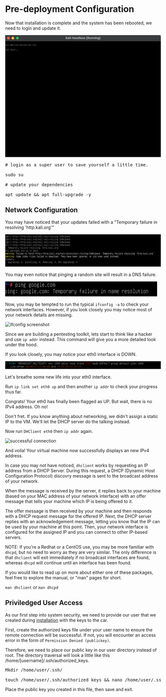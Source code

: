 # Pre-deployment Configuration

Now that installation is complete and the system has been rebooted, we need to login and update it.

![Login](/Images/Predeployment/Login.png)

<pre>
# login as a super user to save yourself a little time.

sudo su

# update your dependencies

apt update && apt full-upgrade -y
</pre>

## Network Configuration

You may have noticed that your updates failed with a "Temporary failure in resolving 'http.kali.org'"

![failed resolution](/Images/Predeployment/Failure_resolving.png)

You may even notice that pinging a random site will result in a DNS failure.

![failed ping](/Images/Predeployment/failed_ping.png)

Now, you may be tempted to run the typical `ifconfig -a` to check your network interfaces. However, if you look closely you may notice most of your network details are missing.

![ifconfig screenshot]()

Since we are building a pentesting toolkit, lets start to think like a hacker and use `ip addr` instead. This command will give you a more detailed look under the hood. 

If you look closely, you may notice your eth0 interface is DOWN.

![eth0 down](/Images/Predeployment/eth0_down.png)

Let's breathe some new life into your eth0 interface.

Run `ip link set eth0 up` and then another `ip addr` to check your progress thus far.

Congrats! Your eth0 has finally been flagged as UP. But wait, there is no IPv4 address. Oh no!

Don't fret. If you know anything about networking, we didn't assign a static IP to the VM. We'll let the DHCP server do the talking instead.

Now run `DHClient eth0` then `ip addr` again.

![successful connection]()

And voila! Your virtual machine now successfully displays an new IPv4 address.

In case you may not have noticed, `dhclient` works by requesting an IP address from a DHCP Server. During this request, a DHCP (Dynamic Host Configuration Protocol) discovry message is sent to the broadcast address of your network.

When the message is received by the server, it replies back to your machine (based on your MAC address of your network interface) with an offer message that tells your machine which IP is being offered to it.

The offer message is then received by your machine and then responds with a DHCP request message for the offered IP.  Next, the DHCP server replies with an acknowledgement message, letting you know that the IP can be used by your machine at this point. Then, your network interface is configured for the assigned IP and you can connect to other IP-based servers.

NOTE: If you're a Redhat or a CentOS use, you may be more familiar with `dhcpd`, but no need to worry as they are very similar. The only difference is that `dhclient` will exit immediately if no broadcast interfaces are found, whereas `dhcpd` will continue until an interface has been found.

If you would like to read up on more about either one of these packages, feel free to explore the manual, or "man" pages for short.

`man dhclient` or `man dhcpd`

## Priviledged User Access

As our first step into system security, we need to provide our user that we created during [installation](installing-kali-linux.md) with the keys to the car. 

First, create the authorized keys file under your user name to ensure the remote connection will be successful. If not, you will encounter an access error in the form of `Permission Denied (publickey)`.

Therefore, we need to place our public key in our user directory instead of root. The directory traversal will look a little like this /home/[username]/.ssh/authorized_keys. 

<pre>
Mkdir /home/user/.ssh/

touch /home/user/.ssh/authorized_keys && nano /home/user/.ssh/authorized_keys 
</pre>

Place the public key you created in this file, then save and exit.
